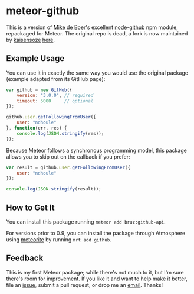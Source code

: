 # meteor-github

This is a version of [Mike de Boer](https://github.com/mikedeboer)'s excellent
[node-github](https://github.com/mikedeboer/node-github) npm module, repackaged
for Meteor. The original repo is dead, a fork is now maintained by [kaisensoze](https://github.com/kaizensoz) [here](https://github.com/kaizensoze/node-github/).

## Example Usage
You can use it in exactly the same way you would use the original package
(example adapted from its GitHub page):

```javascript
var github = new GitHub({
    version: "3.0.0", // required
    timeout: 5000     // optional
});

github.user.getFollowingFromUser({
    user: "ndhoule"
}, function(err, res) {
    console.log(JSON.stringify(res));
});
```

Because Meteor follows a synchronous programming model, this package allows you
to skip out on the callback if you prefer:

```javascript
var result = github.user.getFollowingFromUser({
    user: "ndhoule"
});

console.log(JSON.stringify(result));
```

## How to Get It

You can install this package running `meteor add bruz:github-api`.

For versions prior to 0.9, you can install the package through Atmosphere using
[meteorite](https://github.com/oortcloud/meteorite) by running `mrt add github`.

## Feedback
This is my first Meteor package; while there's not much to it, but I'm sure
there's room for improvement. If you like it and want to help make it better,
file an [issue](https://github.com/ndhoule/meteor-github/issues), submit a pull
request, or drop me an [email](nathan@nathanhoule.com). Thanks!
